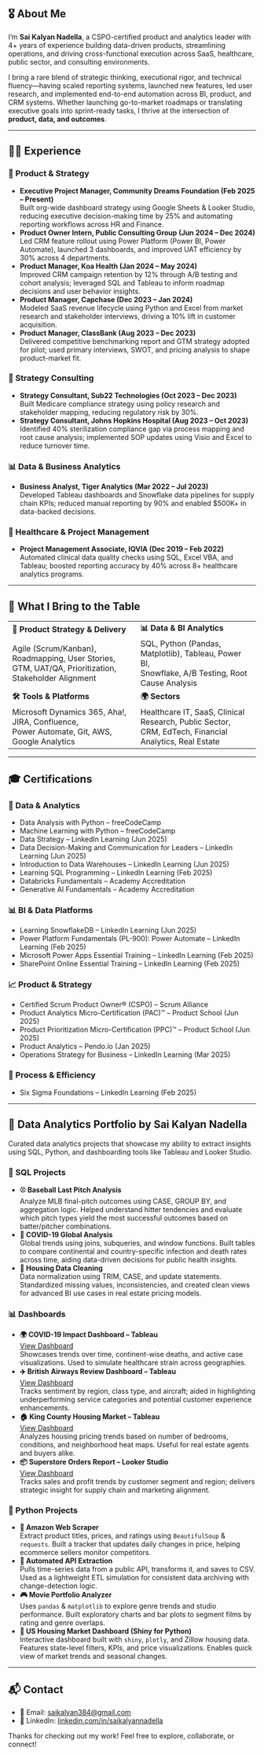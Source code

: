 <h2>🎖️ About Me</h2>
<p>
I’m <strong>Sai Kalyan Nadella</strong>, a CSPO-certified product and analytics leader with 4+ years of experience building data-driven products, streamlining operations, and driving cross-functional execution across SaaS, healthcare, public sector, and consulting environments.
</p>
<p>
I bring a rare blend of strategic thinking, executional rigor, and technical fluency—having scaled reporting systems, launched new features, led user research, and implemented end-to-end automation across BI, product, and CRM systems. Whether launching go-to-market roadmaps or translating executive goals into sprint-ready tasks, I thrive at the intersection of <strong>product, data, and outcomes</strong>.
</p>
<hr/>

<h2>🧑‍💼 Experience</h2>

<h3>🧠 Product & Strategy</h3>
<ul>
  <li><strong>Executive Project Manager, Community Dreams Foundation (Feb 2025 – Present)</strong><br/>
  Built org-wide dashboard strategy using Google Sheets & Looker Studio, reducing executive decision-making time by 25% and automating reporting workflows across HR and Finance.</li>

  <li><strong>Product Owner Intern, Public Consulting Group (Jun 2024 – Dec 2024)</strong><br/>
  Led CRM feature rollout using Power Platform (Power BI, Power Automate), launched 3 dashboards, and improved UAT efficiency by 30% across 4 departments.</li>

  <li><strong>Product Manager, Koa Health (Jan 2024 – May 2024)</strong><br/>
  Improved CRM campaign retention by 12% through A/B testing and cohort analysis; leveraged SQL and Tableau to inform roadmap decisions and user behavior insights.</li>

  <li><strong>Product Manager, Capchase (Dec 2023 – Jan 2024)</strong><br/>
  Modeled SaaS revenue lifecycle using Python and Excel from market research and stakeholder interviews, driving a 10% lift in customer acquisition.</li>

  <li><strong>Product Manager, ClassBank (Aug 2023 – Dec 2023)</strong><br/>
  Delivered competitive benchmarking report and GTM strategy adopted for pilot; used primary interviews, SWOT, and pricing analysis to shape product-market fit.</li>
</ul>

<h3>🧹 Strategy Consulting</h3>
<ul>
  <li><strong>Strategy Consultant, Sub22 Technologies (Oct 2023 – Dec 2023)</strong><br/>
  Built Medicare compliance strategy using policy research and stakeholder mapping, reducing regulatory risk by 30%.</li>

  <li><strong>Strategy Consultant, Johns Hopkins Hospital (Aug 2023 – Oct 2023)</strong><br/>
  Identified 40% sterilization compliance gap via process mapping and root cause analysis; implemented SOP updates using Visio and Excel to reduce turnover time.</li>
</ul>

<h3>📊 Data & Business Analytics</h3>
<ul>
  <li><strong>Business Analyst, Tiger Analytics (Mar 2022 – Jul 2023)</strong><br/>
  Developed Tableau dashboards and Snowflake data pipelines for supply chain KPIs; reduced manual reporting by 90% and enabled $500K+ in data-backed decisions.</li>
</ul>

<h3>🏥 Healthcare & Project Management</h3>
<ul>
  <li><strong>Project Management Associate, IQVIA (Dec 2019 – Feb 2022)</strong><br/>
  Automated clinical data quality checks using SQL, Excel VBA, and Tableau; boosted reporting accuracy by 40% across 8+ healthcare analytics programs.</li>
</ul>

<hr/>

<h2>🧰 What I Bring to the Table</h2>
<table>
  <tr>
    <td><strong>🚀 Product Strategy & Delivery</strong></td>
    <td><strong>📊 Data & BI Analytics</strong></td>
  </tr>
  <tr>
    <td>Agile (Scrum/Kanban), Roadmapping, User Stories,<br/>GTM, UAT/QA, Prioritization, Stakeholder Alignment</td>
    <td>SQL, Python (Pandas, Matplotlib), Tableau, Power BI,<br/>Snowflake, A/B Testing, Root Cause Analysis</td>
  </tr>
  <tr>
    <td><strong>🛠️ Tools & Platforms</strong></td>
    <td><strong>🌍 Sectors</strong></td>
  </tr>
  <tr>
    <td>Microsoft Dynamics 365, Aha!, JIRA, Confluence,<br/>Power Automate, Git, AWS, Google Analytics</td>
    <td>Healthcare IT, SaaS, Clinical Research, Public Sector,<br/>CRM, EdTech, Financial Analytics, Real Estate</td>
  </tr>
</table>

<hr/>

<h2>🎓 Certifications</h2>

<h3>🔢 Data & Analytics</h3>
<ul>
  <li>Data Analysis with Python – freeCodeCamp</li>
  <li>Machine Learning with Python – freeCodeCamp</li>
  <li>Data Strategy – LinkedIn Learning (Jun 2025)</li>
  <li>Data Decision-Making and Communication for Leaders – LinkedIn Learning (Jun 2025)</li>
  <li>Introduction to Data Warehouses – LinkedIn Learning (Jun 2025)</li>
  <li>Learning SQL Programming – LinkedIn Learning (Feb 2025)</li>
  <li>Databricks Fundamentals – Academy Accreditation</li>
  <li>Generative AI Fundamentals – Academy Accreditation</li>
</ul>

<h3>📊 BI & Data Platforms</h3>
<ul>
  <li>Learning SnowflakeDB – LinkedIn Learning (Jun 2025)</li>
  <li>Power Platform Fundamentals (PL-900): Power Automate – LinkedIn Learning (Feb 2025)</li>
  <li>Microsoft Power Apps Essential Training – LinkedIn Learning (Feb 2025)</li>
  <li>SharePoint Online Essential Training – LinkedIn Learning (Feb 2025)</li>
</ul>

<h3>📈 Product & Strategy</h3>
<ul>
  <li>Certified Scrum Product Owner® (CSPO) – Scrum Alliance</li>
  <li>Product Analytics Micro-Certification (PAC)™ – Product School (Jun 2025)</li>
  <li>Product Prioritization Micro-Certification (PPC)™ – Product School (Jun 2025)</li>
  <li>Product Analytics – Pendo.io (Jan 2025)</li>
  <li>Operations Strategy for Business – LinkedIn Learning (Mar 2025)</li>
</ul>

<h3>🔧 Process & Efficiency</h3>
<ul>
  <li>Six Sigma Foundations – LinkedIn Learning (Feb 2025)</li>
</ul>

<hr/>

<h2>🧠 Data Analytics Portfolio by Sai Kalyan Nadella</h2>
<p>Curated data analytics projects that showcase my ability to extract insights using SQL, Python, and dashboarding tools like Tableau and Looker Studio.</p>

<h3>📁 SQL Projects</h3>
<ul>
  <li><strong>⚾ Baseball Last Pitch Analysis</strong><br/>
  Analyze MLB final-pitch outcomes using CASE, GROUP BY, and aggregation logic. Helped understand hitter tendencies and evaluate which pitch types yield the most successful outcomes based on batter/pitcher combinations.</li>

  <li><strong>🦠 COVID-19 Global Analysis</strong><br/>
  Global trends using joins, subqueries, and window functions. Built tables to compare continental and country-specific infection and death rates across time, aiding data-driven decisions for public health insights.</li>

  <li><strong>🧹 Housing Data Cleaning</strong><br/>
  Data normalization using TRIM, CASE, and update statements. Standardized missing values, inconsistencies, and created clean views for advanced BI use cases in real estate pricing models.</li>
</ul>

<h3>📊 Dashboards</h3>
<ul>
  <li><strong>🌍 COVID-19 Impact Dashboard – Tableau</strong><br/>
  <a href="https://public.tableau.com/app/profile/sai.kalyan6026/viz/CovidDashboard_16265436450730/Analysis" target="_blank">View Dashboard</a><br/>
  Showcases trends over time, continent-wise deaths, and active case visualizations. Used to simulate healthcare strain across geographies.</li>

  <li><strong>✈️ British Airways Review Dashboard – Tableau</strong><br/>
  <a href="https://public.tableau.com/app/profile/sai.kalyan6026/viz/BritishAirwaysDashboard_17355860199920/BritishAirwaysReview" target="_blank">View Dashboard</a><br/>
  Tracks sentiment by region, class type, and aircraft; aided in highlighting underperforming service categories and potential customer experience enhancements.</li>

  <li><strong>🏠 King County Housing Market – Tableau</strong><br/>
  <a href="https://public.tableau.com/app/profile/sai.kalyan6026/viz/KingCountyHouseSales_17361176586450/HouseSales" target="_blank">View Dashboard</a><br/>
  Analyzes housing pricing trends based on number of bedrooms, conditions, and neighborhood heat maps. Useful for real estate agents and buyers alike.</li>

  <li><strong>📦 Superstore Orders Report – Looker Studio</strong><br/>
  <a href="https://lookerstudio.google.com/reporting/52671014-c131-41cb-bb86-22061b7c4774" target="_blank">View Dashboard</a><br/>
  Tracks sales and profit trends by customer segment and region; delivers strategic insight for supply chain and marketing alignment.</li>
</ul>

<h3>🐍 Python Projects</h3>
<ul>
  <li><strong>🛒 Amazon Web Scraper</strong><br/>
  Extract product titles, prices, and ratings using <code>BeautifulSoup</code> & <code>requests</code>. Built a tracker that updates daily changes in price, helping ecommerce sellers monitor competitors.</li>

  <li><strong>🔄 Automated API Extraction</strong><br/>
  Pulls time-series data from a public API, transforms it, and saves to CSV. Used as a lightweight ETL simulation for consistent data archiving with change-detection logic.</li>

  <li><strong>🎮 Movie Portfolio Analyzer</strong><br/>
  Uses <code>pandas</code> & <code>matplotlib</code> to explore genre trends and studio performance. Built exploratory charts and bar plots to segment films by rating and genre overlaps.</li>

  <li><strong>🏨 US Housing Market Dashboard (Shiny for Python)</strong><br/>
  Interactive dashboard built with <code>shiny</code>, <code>plotly</code>, and Zillow housing data. Features state-level filters, KPIs, and price visualizations. Enables quick view of market trends and seasonal changes.</li>
</ul>

<hr/>

<h2>📬 Contact</h2>
<ul>
  <li>📧 Email: <a href="mailto:saikalyan384@gmail.com">saikalyan384@gmail.com</a></li>
  <li>🔗 LinkedIn: <a href="https://www.linkedin.com/in/saikalyannadella" target="_blank">linkedin.com/in/saikalyannadella</a></li>
</ul>

<p>Thanks for checking out my work! Feel free to explore, collaborate, or connect!</p>
